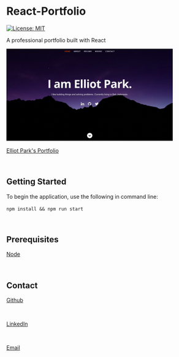 # React-Portfolio
[![License: MIT](https://img.shields.io/badge/License-MIT-yellow.svg)](https://opensource.org/licenses/MIT)

A professional portfolio built with React

<img src="./public/images/react-portfolio.png" title="Text Editor gif" width = 434px>

[Elliot Park's Portfolio](https://elliotpark410.github.io/React-Portfolio/)

<br>

## Getting Started

To begin the application, use the following in command line:

`
npm install && npm run start
`

<br>


## Prerequisites

[Node](https://nodejs.org/en/download/)

<br>


## Contact

[Github](https://github.com/elliotpark410)

<br>

[LinkedIn](https://www.linkedin.com/in/elliot-park/)

<br>

[Email](mailto:elliotpark410@gmail.com)

<br>















